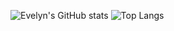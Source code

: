 
![Evelyn's GitHub stats](https://github-readme-stats.vercel.app/api?username=evelynsfranca&hide=contribs,prs&show_icons=true&theme=midnight-purple&count_private=true)
![Top Langs](https://github-readme-stats.vercel.app/api/top-langs/?username=evelynsfranca&layout=compact&theme=midnight-purple)
